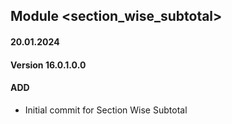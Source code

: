 ## Module <section_wise_subtotal>

#### 20.01.2024
#### Version 16.0.1.0.0
#### ADD
- Initial commit for Section Wise Subtotal

